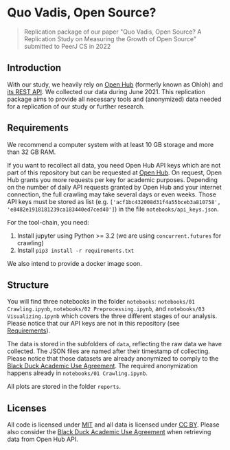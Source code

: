 # Quo Vadis, Open Source? 
> Replication package of our paper "Quo Vadis, Open Source? A Replication Study on Measuring the Growth of Open Source" submitted to PeerJ CS in 2022


## Introduction

With our study, we heavily rely on [Open Hub](https://www.openhub.net) (formerly known as Ohloh) and [its REST API](https://github.com/blackducksoftware/ohloh_api#ohloh-api-documentation). We collected our data during June 2021. This replication package aims to provide all necessary tools and (anonymized) data needed for a replication of our study or further research. 


## Requirements

We recommend a computer system with at least 10 GB storage and more than 32 GB RAM. 

If you want to recollect all data, you need Open Hub API keys which are not part of this repository but can be requested at [Open Hub](https://www.openhub.net/accounts/me/api_keys/new). On request, Open Hub grants you more requests per key for academic purposes. Depending on the number of daily API requests granted by Open Hub and your internet connection, the full crawling may take several days or even weeks. Those API keys must be stored as list (e.g. `['acf1bc432008d31f4a55bceb3a810758', 'e8482e1918181239ca183440ed7ced40']`) in the file `notebooks/api_keys.json`. 

For the tool-chain, you need:

1. Install jupyter using Python >= 3.2 (we are using `concurrent.futures` for crawling)
2. Install `pip3 install -r requirements.txt`

We also intend to provide a docker image soon.


## Structure

You will find three notebooks in the folder `notebooks`: `notebooks/01 Crawling.ipynb`, `notebooks/02 Preprocessing.ipynb`, and `notebooks/03 Visualizing.ipynb` which covers the three different stages of our analysis. Please notice that our API keys are not in this repository (see [Requirements](#requirements)). 

The data is stored in the subfolders of `data`, reflecting the raw data we have collected. The JSON files are named after their timestamp of collecting. Please notice that those datasets are already anonymized to comply to the [Black Duck Academic Use Agreement](https://web.archive.org/web/20170619090829/https://blog.openhub.net/academic-use-agreement). The required anonymization happens already in `notebooks/01 Crawling.ipynb`. 

All plots are stored in the folder `reports`. 


## Licenses

All code is licensed under [MIT](LICENSE) and all data is licensed under [CC BY](https://creativecommons.org/licenses/by/4.0/). Please also consider the [Black Duck Academic Use Agreement](https://web.archive.org/web/20170619090829/https://blog.openhub.net/academic-use-agreement) when retrieving data from Open Hub API. 
